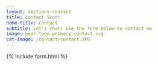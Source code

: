 ```yaml
---
layout: sections-contact
title: Contact Scott
home-title: Contact
subtitle: Let's chat! Use the form below to contact me
image: bear-logo-primary-contact.svg
cat-image: /contact/contact.JPG
---
```


{% include form.html %}
